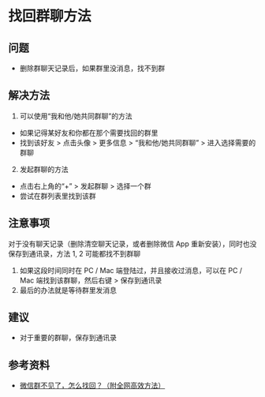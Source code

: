 # 找回群聊方法

## 问题
* 删除群聊天记录后，如果群里没消息，找不到群

## 解决方法
1. 可以使用“我和他/她共同群聊”的方法

  * 如果记得某好友和你都在那个需要找回的群里
  * 找到该好友 > 点击头像 > 更多信息 > “我和他/她共同群聊” > 进入选择需要的群聊

2. 发起群聊的方法

  * 点击右上角的“+” > 发起群聊 > 选择一个群
  * 尝试在群列表里找到该群


##  注意事项

对于没有聊天记录（删除清空聊天记录，或者删除微信 App 重新安装），同时也没保存到通讯录，方法 1, 2 可能都找不到群聊

1. 如果这段时间同时在 PC / Mac 端登陆过，并且接收过消息，可以在 PC / Mac 端找到该群聊，然后右键 > 保存到通讯录
2. 最后的办法就是等待群里发消息

## 建议
* 对于重要的群聊，保存到通讯录

## 参考资料
* [微信群不见了，怎么找回？（附全网高效方法）](https://zhuanlan.zhihu.com/p/66220044)
